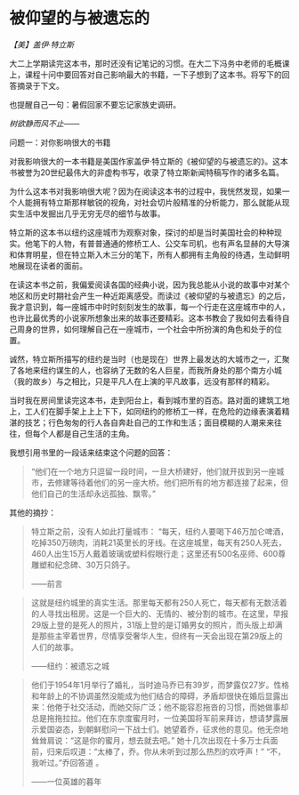 # 被仰望的与被遗忘的

*【美】盖伊·特立斯*



大二上学期读完这本书，那时还没有记笔记的习惯。在大二下冯务中老师的毛概课上，课程十问中要回答对自己影响最大的书籍，一下子想到了这本书。将写下的回答摘录于下文。

也提醒自己一句：暑假回家不要忘记家族史调研。

*树欲静而风不止——*



问题一：对你影响很大的书籍

对我影响很大的一本书籍是美国作家盖伊·特立斯的《被仰望的与被遗忘的》。这本书被誉为20世纪最伟大的非虚构书写，收录了特立斯新闻特稿写作的诸多名篇。

为什么这本书对我影响很大呢？因为在阅读这本书的过程中，我恍然发现，如果一个人能拥有特立斯那样敏锐的视角，对社会切片般精准的分析能力，那么就能从现实生活中发掘出几乎无穷无尽的细节与故事。

特立斯的这本书以纽约这座城市为观察对象，探讨的却是当时美国社会的种种现实。他笔下的人物，有普普通通的修桥工人、公交车司机，也有声名显赫的大导演和体育明星，但在特立斯入木三分的笔下，所有人都拥有主角般的待遇，生动鲜明地展现在读者的面前。

在读这本书之前，我偏爱阅读各国的经典小说，因为我总能从小说的故事中对某个地区和历史时期社会产生一种近距离感受。而读过《被仰望的与被遗忘》的之后，我才意识到，每一座城市中时时刻刻发生的故事，每一个行走在这座城市中的人，也许比最优秀的小说家所想象出来的故事还要精彩。这本书教会了我如何去看待自己周身的世界，如何理解自己在一座城市，一个社会中所扮演的角色和处于的位置。

诚然，特立斯所描写的纽约是当时（也是现在）世界上最发达的大城市之一，汇聚了各地来纽约谋生的人，也容纳了无数的名人巨星，而我所身处的那个南方小城（我的故乡）与之相比，只是平凡人在上演的平凡故事，远没有那样的精彩。

当时我在房间里读完这本书，走到阳台上，看到城市里的百态。路对面的建筑工地上，工人们在脚手架上上上下下，如同纽约的修桥工一样，在危险的边缘表演着精湛的技艺；行色匆匆的行人各自奔赴自己的工作和生活；面目模糊的人潮来来往往，但每个人都是自己生活的主角。

我想引用书里的一段话来结束这个问题的回答：

> “他们在一个地方只逗留一段时间，一旦大桥建好，他们就开拔到另一座城市，去修建等待着他们的另一座大桥。他们把所有的地方都连接了起来，但他们自己的生活却永远孤独、飘零。”



其他的摘抄：

> 特立斯之前，没有人如此打量城市： “每天，纽约人要喝下46万加仑啤酒，吃掉350万磅肉，消耗21英里长的牙线。在这座城里，每天有250人死去，460人出生15万人戴着玻璃或塑料假眼行走；这里还有500名巫师、600尊雕塑和纪念碑、30万只鸽子。
>
> ——前言

> 这就是纽约城里的真实生活。那里每天都有250人死亡，每天都有无数活着的人寻找出租房。这是一个巨大的、无情的、被分割的城市。在这里，早报29版上登的是死人的照片，31版上登的是订婚男女的照片，而头版上却满是那些主宰着世界，尽情享受奢华人生，但终有一天会出现在第29版上的人们的故事。  
>
> ——纽约：被遗忘之城

> 他们于1954年1月举行了婚礼，当时迪马乔已有39岁，而梦露仅27岁。性格和年龄上的不协调虽然没能成为他们结合的障碍，矛盾却很快在婚后显露出来：他倦于社交活动，而她交际广泛；他不能容忍拖沓的习惯，而她做事却总是拖拖拉拉。他们在东京度蜜月时，一位美国将军前来拜访，想请梦露展示爱国姿态，到朝鲜慰问一下战士们。她望着乔，征求他的意见。他无奈地耸耸肩说：“这是你的蜜月，想去就去吧。” 她十几次出现在十多万士兵面前，归来后叹道：“太棒了，乔。你从未听到过那么热烈的欢呼声！” “不，我听过。”乔回答道 。
>
> ——一位英雄的暮年